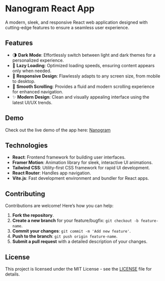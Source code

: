 # Nanogram React App

A modern, sleek, and responsive React web application designed with cutting-edge features to ensure a seamless user experience.

    

## Features

- 🌗 **Dark Mode**: Effortlessly switch between light and dark themes for a personalized experience.
- 🔄 **Lazy Loading**: Optimized loading speeds, ensuring content appears only when needed.
- 📱 **Responsive Design**: Flawlessly adapts to any screen size, from mobile to desktop.
- 🎨 **Smooth Scrolling**: Provides a fluid and modern scrolling experience for enhanced navigation.
- ✨ **Modern Design**: Clean and visually appealing interface using the latest UI/UX trends.

## Demo

Check out the live demo of the app here: [Nanogram](https://nanogram.studio)

## Technologies

- **React**: Frontend framework for building user interfaces.
- **Framer Motion**: Animation library for sleek, interactive UI animations.
- **Tailwind CSS**: Utility-first CSS framework for rapid UI development.
- **React Router**: Handles app navigation.
- **Vite.js**: Fast development environment and bundler for React apps.

## Contributing

Contributions are welcome! Here’s how you can help:

1. **Fork the repository**.
2. **Create a new branch** for your feature/bugfix: `git checkout -b feature-name`.
3. **Commit your changes**: `git commit -m 'Add new feature'`.
4. **Push to the branch**: `git push origin feature-name`.
5. **Submit a pull request** with a detailed description of your changes.

## License

This project is licensed under the MIT License - see the [LICENSE](LICENSE) file for details.
